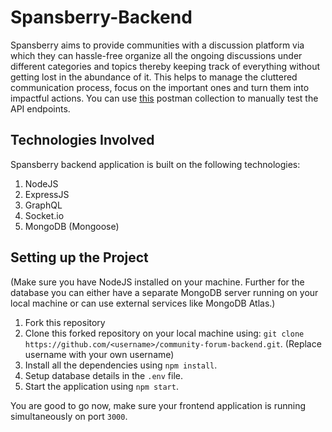 # Spansberry-Backend
Spansberry aims to provide communities with a discussion platform via which they can hassle-free organize all the ongoing discussions under different categories and topics thereby keeping track of everything without getting lost in the abundance of it. This helps to manage the cluttered communication process, focus on the important ones and turn them into impactful actions.
You can use [this](https://www.getpostman.com/collections/be6f85df67f7b4de916f) postman collection to manually test the API endpoints.

## Technologies Involved
Spansberry backend application is built on the following technologies:
1. NodeJS 
2. ExpressJS 
3. GraphQL
4. Socket.io
5. MongoDB (Mongoose)

##  Setting up the Project
(Make sure you have NodeJS installed on your machine. Further for the database you can either have a separate MongoDB server running on your local machine or can use external services like MongoDB Atlas.)
1. Fork this repository
2. Clone this forked repository on your local machine using: 
`git clone https://github.com/<username>/community-forum-backend.git`. (Replace username with your own username)
3. Install all the dependencies using `npm install`.
4. Setup database details in the `.env` file.
4. Start the application using `npm start`.

You are good to go now, make sure your frontend application is running simultaneously on port `3000`.
